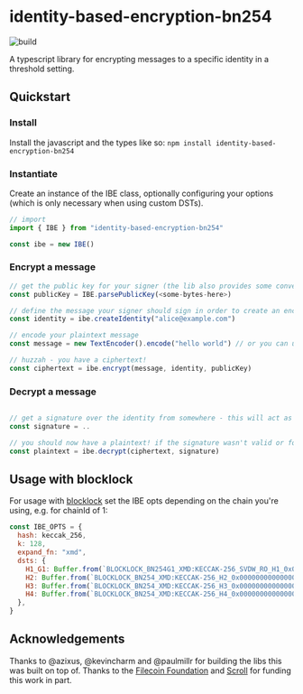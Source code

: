 # identity-based-encryption-bn254
![build](https://github.com/randa-mu/identity-based-encryption-bn254/actions/workflows/build.yml/badge.svg)

A typescript library for encrypting messages to a specific identity in a threshold setting.

## Quickstart

### Install
Install the javascript and the types like so:
`npm install identity-based-encryption-bn254`

### Instantiate
Create an instance of the IBE class, optionally configuring your options (which is only necessary when using custom DSTs).
```typescript
// import
import { IBE } from "identity-based-encryption-bn254"

const ibe = new IBE()
```
### Encrypt a message

```typescript
// get the public key for your signer (the lib also provides some convenience functions for creating from a secret key)
const publicKey = IBE.parsePublicKey(<some-bytes-here>)

// define the message your signer should sign in order to create an encryption key
const identity = ibe.createIdentity("alice@example.com") 

// encode your plaintext message
const message = new TextEncoder().encode("hello world") // or you can use a Buffer in node

// huzzah - you have a ciphertext!
const ciphertext = ibe.encrypt(message, identity, publicKey)
```

### Decrypt a message
```typescript

// get a signature over the identity from somewhere - this will act as the decryption key
const signature = ..

// you should now have a plaintext! if the signature wasn't valid or for the correct identity, this will throw an error
const plaintext = ibe.decrypt(ciphertext, signature)

```


## Usage with blocklock
For usage with [blocklock](https://github.com/randa-mu/blocklock-solidity) set the IBE opts depending on the chain you're using, e.g. for chainId of 1:
```javascript
const IBE_OPTS = {
  hash: keccak_256,
  k: 128,
  expand_fn: "xmd",
  dsts: {
    H1_G1: Buffer.from(`BLOCKLOCK_BN254G1_XMD:KECCAK-256_SVDW_RO_H1_0x0000000000000000000000000000000000000000000000000000000000000001_`),
    H2: Buffer.from(`BLOCKLOCK_BN254_XMD:KECCAK-256_H2_0x0000000000000000000000000000000000000000000000000000000000000001_`),
    H3: Buffer.from(`BLOCKLOCK_BN254_XMD:KECCAK-256_H3_0x0000000000000000000000000000000000000000000000000000000000000001_`),
    H4: Buffer.from(`BLOCKLOCK_BN254_XMD:KECCAK-256_H4_0x0000000000000000000000000000000000000000000000000000000000000001_`),
  },
}
```


## Acknowledgements
Thanks to @azixus, @kevincharm and @paulmillr for building the libs this was built on top of. Thanks to the [Filecoin Foundation](https://fil.org/) and [Scroll](https://scroll.io/) for funding this work in part.